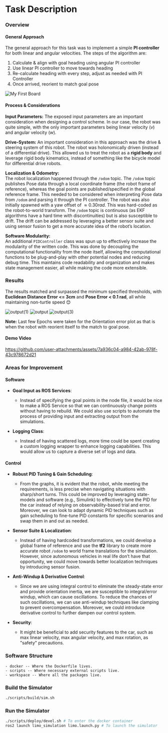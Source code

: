# Task Description

### Overview

#### General Approach

The general approach for this task was to implement a simple **PI controller** for both linear and angular velocities. The steps of the algorithm are:

1. Calculate & align with goal heading using angular PI controller
2. Use linear PI controller to move towards heading
3. Re-calculate heading with every step, adjust as needed with PI Controller
4. Once arrived, reorient to match goal pose

![My First Board](https://github.com/user-attachments/assets/a1a3bd3e-7885-4c92-9823-080d9974e3ba)

#### Process & Considerations

**Input Parameters:** The exposed input parameters are an important consideration when designing a control scheme. In our case, the robot was quite simple, with the only important parameters being linear velocity (${v}$) and angular velocity (${w}$).

**Drive-System:** An important consideration in this approach was the drive & steering system of this robot. The robot was holonomically driven (instead of a differential drive). This allowed us to treat the robot as a **rigid body** and leverage rigid body kinematics, instead of something like the bicycle model for differential drive robots.

**Localization & Odometry:**  
The robot localization happened through the `/odom` topic. The `/odom` topic publishes Pose data through a local coordinate frame (the robot frame of reference), whereas the goal points are published/specified in the global reference frame. This needed to be considered when interpreting Pose data from `/odom` and parsing it through the PI controller. The robot was also initially spawned with a yaw offset of ${\approx}0.30rad$. This was hard-coded as the robot-to-world transform. The `/odom` topic is continuous (as EKF algorithms have a hard time with discontinuities) but is also susceptible to drift. The drift can be addressed by leveraging a better sensor suite and using sensor fusion to get a more accurate idea of the robot’s location.

**Software Modularity:**  
An additional `PIDController` class was spun up to effectively increase the modularity of the written code. This was done by decoupling the computational functionality from the node itself, allowing the computational functions to be plug-and-play with other potential nodes and reducing debug time. This maintains code readability and organization and makes state management easier, all while making the code more extensible.

### Results

The results matched and surpassed the minimum specified thresholds, with **Euclidean Distance Error <= 3cm** and **Pose Error < 0.1 rad**, all while maintaining non-turtle speed 😊

![output(1)](https://github.com/user-attachments/assets/c536724b-b570-429f-9e0d-5de9a8256f3f)
![output](https://github.com/user-attachments/assets/6cc9b754-e562-4004-87ed-596197915c38)
![output(3)](https://github.com/user-attachments/assets/1bdadeea-8afa-4e9a-a5a9-212828ebe44a)

**Note:** Last few Epochs were taken for the Orientation error plot as that is when the robot with reorient itself to the match to goal pose. 

#### Demo Video

https://github.com/user-attachments/assets/7a936c04-a984-42ab-978f-43c978672d21

### Areas for Improvement

#### Software

* **Goal Input as ROS Services**:
  - Instead of specifying the goal points in the node file, it would be nice to make a ROS Service so that we can continuously change points without having to rebuild. We could also use scripts to automate the process of providing input and extracting output from the simulations.
    
* **Logging Class**:
  - Instead of having scattered logs, more time could be spent creating a custom logging wrapper to enhance logging capabilities. This would allow us to capture a diverse set of logs and data. 

#### Control

* **Robust PID Tuning & Gain Scheduling**:
  - From the graphs, it is evident that the robot, while meeting the requirements, is less precise when navigating situations with sharp/short turns. This could be improved by leveraging state-models and software (e.g., Simulink) to effectively tune the PID for the car instead of relying on observability-based trial and error. Moreover, we can look to adapt dynamic PID techniques such as gain scheduling to fine-tune PID constants for specific scenarios and swap them in and out as needed.
  
* **Sensor Suite & Localization**:
  - Instead of having hardcoded transformations, we could develop a global frame of reference and use the **tf2** library to create more accurate robot `/odom` to world frame translations for the simulation. However, since autonomous vehicles in real life don’t have that opportunity, we could move towards better localization techniques by introducing sensor fusion.

* **Anti-Windup & Derivative Control**:
  - Since we are using integral control to eliminate the steady-state error and provide orientation inertia, we are susceptible to integral/error windup, which can cause oscillations. To reduce the chances of such oscillations, we can use anti-windup techniques like clamping to prevent overcompensation. Moreover, we could introduce derivative control to further dampen our control system.

* **Security**:
  - It might be beneficial to add security features to the car, such as max linear velocity, max angular velocity, and max rotation, as "safety" precautions.

### Software Structure
```
- docker -- Where the Dockerfile lives.
- scripts -- Where necessary external scripts live.
- workspace -- Where all the packages live.
```

### Build the Simulator

```bash
./scripts/build/sim.sh
```

### Run the Simulator

```bash
./scripts/deploy/devel.sh # To enter the docker container
ros2 launch limo_simulation limo.launch.py # To launch the simulator
```
